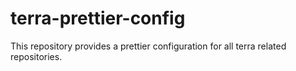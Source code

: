 # terra-prettier-config

This repository provides a prettier configuration for all terra related repositories.
